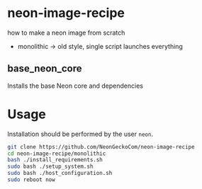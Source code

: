 # neon-image-recipe
how to make a neon image from scratch

- monolithic -> old style, single script launches everything

## base_neon_core
Installs the base Neon core and dependencies

# Usage
Installation should be performed by the user `neon`.

```bash
git clone https://github.com/NeonGeckoCom/neon-image-recipe
cd neon-image-recipe/monolithic
bash ./install_requirements.sh
sudo bash ./setup_system.sh
sudo bash ./host_configuration.sh
sudo reboot now
```
